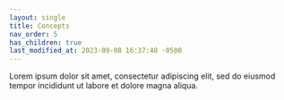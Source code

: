 ```yaml
---
layout: single
title: Concepts
nav_order: 5
has_children: true
last_modified_at: 2023-09-08 16:37:48 -0500
---
```


Lorem ipsum dolor sit amet, consectetur adipiscing elit, sed do eiusmod tempor incididunt ut labore et dolore magna aliqua.